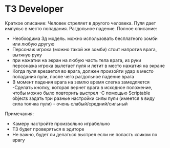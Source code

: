 # ТЗ Developer 
Краткое описание: Человек стреляет в другого человека. Пуля дает импульс в место попадания. Рагдольное падение. 
Полное описание: 
- Необходима 3д модель. можно использовать бесплатного зомби или любую другую 
- Персонаж игрока (можно такой же зомби) стоит напротив врага, вытянув руку 
- при нажатии на экран на любую часть тела врага, из руки персонажа игрока 
вылетает пуля и летит в место нажатия на экране 
- Когда пуля врезается во врага, должен произойти удар в место попадания 
пули, после чего рагдольное падение врага 
- В момент падения врага на землю время слегка замедляется 
-Сделать кнопку, которая вернет врага в исходное положение, чтобы можно 
было повторить выстрел 
-С помощью Scriptable objects задать три разные настройки силы пули (имеется 
в виду сила толчка пули) - очень слабый/средний/сильный 

Примечания: 
- Камеру настройте произвольно играбельно 
- ТЗ будет проверяться в эдиторе 
- Не важно, будет ли делаться выстрел если не попасть кликом по врагу 

